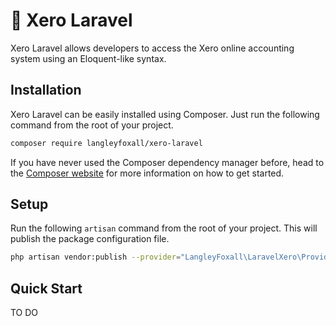 # 💸 Xero Laravel

Xero Laravel allows developers to access the Xero online 
accounting system using an Eloquent-like syntax.

## Installation

Xero Laravel can be easily installed using Composer. Just run the following 
command from the root of your project.

```bash
composer require langleyfoxall/xero-laravel
```

If you have never used the Composer dependency manager before, head 
to the [Composer website](https://getcomposer.org/) for more information 
on how to get started.

## Setup

Run the following `artisan` command from the root of your project. This
will publish the package configuration file.

```bash
php artisan vendor:publish --provider="LangleyFoxall\LaravelXero\Providers\XeroLaravelServiceProvider"
```

## Quick Start

TO DO
